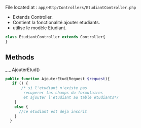 
   File located at : `app/Http/Controllers/EtudiantController.php`

  * Extends Controller.
  * Contient la fonctionalité ajouter etudiants.
  * utilise le modèle Etudiant.
  ```php
  class EtudiantController extends Controller{
  }
  ```

  ## Methods
  _ _ AjouterEtud()

  ```php
  public function AjouterEtud(Request $request){
     if () {
         /* si l'etudiant n'existe pas
          recuperer las champs du formulaires
          et ajouter l'etudiant au table etudiants*/
      }
      else {
        //ce etudiant est deja inscrit
      }
    }
  ```
